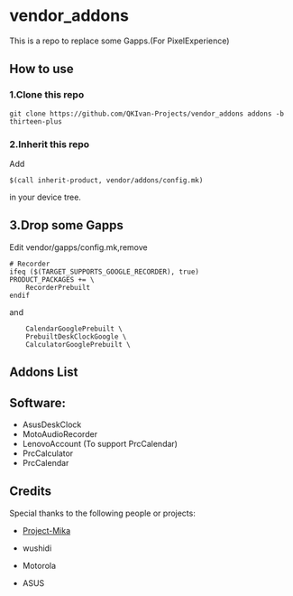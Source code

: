 # vendor_addons

This is a repo to replace some Gapps.(For PixelExperience)

## How to use

### 1.Clone this repo

```
git clone https://github.com/QKIvan-Projects/vendor_addons addons -b thirteen-plus
```

### 2.Inherit this repo

Add

```
$(call inherit-product, vendor/addons/config.mk)
```

in your device tree.

## 3.Drop some Gapps

Edit vendor/gapps/config.mk,remove

```
# Recorder
ifeq ($(TARGET_SUPPORTS_GOOGLE_RECORDER), true)
PRODUCT_PACKAGES += \
    RecorderPrebuilt
endif
```

and

```
    CalendarGooglePrebuilt \
    PrebuiltDeskClockGoogle \
    CalculatorGooglePrebuilt \
```

## Addons List

## Software:

- AsusDeskClock 
- MotoAudioRecorder 
- LenovoAccount (To support PrcCalendar)
- PrcCalculator
- PrcCalendar

## Credits

Special thanks to the following people or projects:

- [Project-Mika](https://github.com/Project-Mika)

- wushidi

- Motorola

- ASUS
